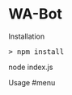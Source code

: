 # WA-Bot

Installation
<pre>
<span class="pl-k">></span> npm install </pre>

node index.js

Usage
#menu
